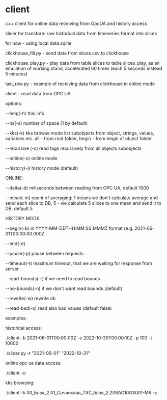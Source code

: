 # client

c++ client for online data receiving from OpcUA and history access

slicer for transform raw historical data from timeseries format into slices

for now - using local data.sqlite

clickhouse_fill.py - send data from slices.csv to clickhouse

clickhouse_play.py - play data from table slices to table slices_play, as an emulation of working stand, accelerated 60 times (each 5 seconds instead 5 minutes)

last_row.py - example of receiving data from clickhouse in online mode

client - read data from OPC UA

options:

--help(-h) this info

--ns(-s) number of space (1 by default)

--kks(-k) <id> kks browse mode 
                 list subobjects from <id> object, strings, values, variables etc.
                 all - from root folder,
                 begin - from begin of object folder

--recursive (-c) read tags recursively from all objects subobjects

--online(-o) online mode 

--history(-i) history mode (default)

ONLINE:

--delta(-d) miliseconds between reading from OPC UA, default 1000

--mean(-m) count of averaging: 1 means we don't calculate average and send each slice to DB, 5 - we calculate 5 slices to one mean and send it to DB. default 5

HISTORY MODE:

--begin(-b) <timestamp> in YYYY-MM-DDTHH:MM:SS.MMMZ format (e.g. 2021-06-01T00:00:00.000Z

--end(-e) <timestramp>

--pause(-p) <miliseconds> pause between requests

--timeout(-t) <ms> maximum timeout, that we are waiting for response from server

--read-bounds(-r) if we need to read bounds

--no-bounds(-n) if we don't want read bounds (default)

--rewrite(-w) rewrite db

--read-bad(-x) read also bad values (default false)


examples:

historical access:

./client -b 2021-06-01T00:00:00Z -e 2022-10-30T00:00:10Z -p 100 -t 10000

./slicer.py -t "2021-06-01" "2022-10-31"

online opc ua data access:

./client -o

kks browsing:

./client -k 00_Блок_2.01_Сочинская_ТЭС_блок_2.20BAC10GS001-MR -c
